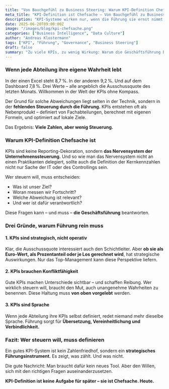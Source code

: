 ```yaml
---
title: "Von Bauchgefühl zu Business Steering: Warum KPI-Definition Chefsache ist"
meta_title: "KPI-Definition ist Chefsache – Von Bauchgefühl zu Business Steering"
description: "KPI-Systeme wirken nur, wenn die Führung sie ernst nimmt. Warum die Definition strategischer Kennzahlen nicht delegiert werden darf."
date: 2025-06-20T09:00:00Z
image: "/images/blog/kpi-chefsache.png"
categories: ["Business Intelligence", "Data Culture"]
author: "Andreas Klostermann"
tags: ["KPI", "Führung", "Governance", "Business Steering"]
draft: false
summary: "Zu viele KPIs, zu wenig Wirkung: Warum die Geschäftsführung bei der Definition der wichtigsten Kennzahlen nicht nur mitreden, sondern vorangehen muss."
---
```


### Wenn jede Abteilung ihre eigene Wahrheit lebt

In der einen Excel steht 8,7 %. In der anderen 9,2 %. Und auf dem Dashboard 7,8 %. Drei Werte – alle angeblich die Ausschussquote des letzten Monats. Willkommen in der Welt der KPIs ohne Kompass.

Der Grund für solche Abweichungen liegt selten in der Technik, sondern in der **fehlenden Steuerung durch die Führung.** KPIs entstehen oft als Nebenprodukt – definiert von Fachabteilungen, berechnet mit eigenen Formeln, und optimiert auf lokale Ziele.

Das Ergebnis: **Viele Zahlen, aber wenig Steuerung.**

### Warum KPI-Definition Chefsache ist

KPIs sind keine Reporting-Dekoration, sondern **das Nervensystem der Unternehmenssteuerung.** Und so wie man das Nervensystem nicht an einen Praktikanten delegiert, sollte auch die Definition der Kernkennzahlen nicht nur Sache der IT oder des Controllings sein.

Wer steuern will, muss entscheiden:

* Was ist unser Ziel?
* Woran messen wir Fortschritt?
* Welche Abweichung ist relevant?
* Und wer ist dafür verantwortlich?

Diese Fragen kann – und muss – **die Geschäftsführung** beantworten.

### Drei Gründe, warum Führung rein muss

#### 1. KPIs sind strategisch, nicht operativ

Klar, die Ausschussquote interessiert auch den Schichtleiter. Aber **ob sie als Euro-Wert, als Prozentanteil oder je Los gerechnet wird**, hat strategische Auswirkungen. Nur das Top-Management kann diese Perspektive liefern.

#### 2. KPIs brauchen Konfliktfähigkeit

Gute KPIs machen Unterschiede sichtbar – und schaffen Reibung. Wer wirklich steuern will, braucht den Mut, auch unangenehme Wahrheiten zu benennen. Diese Haltung muss **von oben vorgelebt** werden.

#### 3. KPIs sind Sprache

Wenn jede Abteilung ihre KPIs selbst definiert, redet niemand mehr dieselbe Sprache. Führung sorgt für **Übersetzung, Vereinheitlichung und Verbindlichkeit.**

### Fazit: Wer steuern will, muss definieren

Ein gutes KPI-System ist kein Zahlenfriedhof, sondern ein **strategisches Führungsinstrument.** Es zeigt, was zählt. Und was nicht.

Die gute Nachricht: Man braucht dafür kein neues Tool. Aber den Willen, sich mit den richtigen Fragen auseinanderzusetzen.

**KPI-Definition ist keine Aufgabe für später – sie ist Chefsache. Heute.**
